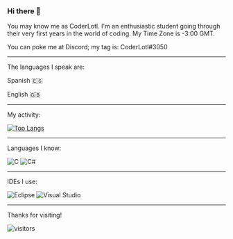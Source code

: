 ### Hi there 👋

You may know me as CoderLotl. I'm an enthusiastic student going through their very first years in the world of coding.
My Time Zone is -3:00 GMT.

You can poke me at Discord; my tag is: CoderLotl#3050

---

The languages I speak are:

Spanish :es:

English :uk:

---

My activity:

[![Top Langs](https://github-readme-stats.vercel.app/api/top-langs/?username=CoderLotl)](https://github.com/CoderLotl/github-readme-stats)

---

Languages I know:

![C](https://img.shields.io/badge/c-%2300599C.svg?style=for-the-badge&logo=c&logoColor=white)
![C#](https://img.shields.io/badge/c%23-%23239120.svg?style=for-the-badge&logo=c-sharp&logoColor=white)

---

IDEs I use:

![Eclipse](https://img.shields.io/badge/Eclipse-FE7A16.svg?style=for-the-badge&logo=Eclipse&logoColor=white)
![Visual Studio](https://img.shields.io/badge/Visual%20Studio-5C2D91.svg?style=for-the-badge&logo=visual-studio&logoColor=white)

---

Thanks for visiting!

![visitors](https://visitor-badge.glitch.me/badge?page_id=${CoderLotl}.${CoderLotl})

<!--
**CoderLotl/CoderLotl** is a ✨ _special_ ✨ repository because its `README.md` (this file) appears on your GitHub profile.

Here are some ideas to get you started:

- 🔭 I’m currently working on ...
- 🌱 I’m currently learning ...
- 👯 I’m looking to collaborate on ...
- 🤔 I’m looking for help with ...
- 💬 Ask me about ...
- 📫 How to reach me: ...
- 😄 Pronouns: ...
- ⚡ Fun fact: ...
-->
